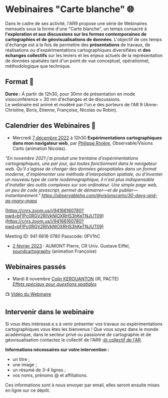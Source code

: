 # Webinaires "Carte blanche" :globe_with_meridians:

Dans le cadre de ses activité, l'AR9 propose une série de Webinaires mensuels sous la forme d'une "Carte blanche", un temps consacré à **l'exploration et aux discussions sur les formes contemporaines de cartographies et de géovisualisations de données**. L'objectif de ces temps d'échange est à la fois de permettre des **présentations** de travaux, de réalisations ou d'expérimentations cartographiques diversifiées et **des échanges collectifs** sur les leviers et les enjeux actuels de la représentation de données spatiales tant d'un point de vue conceptuel, opérationnel, méthodologique que technique.

## Format :information_desk_person:

**Durée :**
Á partir de 12h30, pour 30mn de présentation en mode visioconférence + 30 mn d'échanges et de discussions. </br>
Le webinaire est animé et modéré par l'un.e des porteurs de l'AR 9 (Anne-Christine, Boris, Etienne, Françoise, Nicolas ou Robin).

## Calendrier des Webinaires :calendar:

* Mercredi <ins>7 décembre 2022</ins> à 12h30 __Expérimentations cartographiques dans mon navigateur web__, par [Philippe Rivière](https://observablehq.com/@fil), Observable/Visions Carto (animation Nicolas).

*"En novembre 2021 j'ai produit une trentaine d'expérimentations cartographiques, une par jour, qui toutes fonctionnent dans le navigateur web. Qu'il s'agisse de charger des données géospatiales dans un format moderne, d'implémenter une méthode d'interpolation spatiale, ou d'inventer un nouveau type de carte isodémographique, il n'est plus indispensable d'installer des outils complexes sur son ordinateur. Une simple page web, un peu de code javascript, permet de démarrer—et de publier—instantanément." https://observablehq.com/@visionscarto/30-days-and-as-many-maps*

[https://cnrs.zoom.us/j/94166160780?pwd=bFlPc0RGV2RIVkNlOXRHS3hKeTNJUT09](https://cnrs.zoom.us/j/94166160780?pwd=bFlPc0RGV2RIVkNlOXRHS3hKeTNJUT09)

Meeting ID: 941 6616 0780
Passcode: 0FV1hC

* <ins>2 février 2023</ins> : AUMONT Pierre, CR Univ. Gustave Eiffel, [soundcartography](https://soundcartography.wordpress.com/) (animation Françoise)	

## Webinaires passés 
* Mardi 8 novembre [Colin KEROUANTON](https://colinkerouanton.netlify.app/) (IR, PACTE) </br> [_Effets spéciaux pour questions spatiales_](https://github.com/magisAR9/webinaires/blob/main/cartogeoviz1-kerouanton.md)

📺 [Vidéo du Webinaire](https://pewflix.com/w/2zEZTPx5BGJafRNCR4Pu3Z)


## Intervenir dans le webinaire
Si vous êtes intéressé.e.s à venir présenter vos travaux ou expérimentations cartographiques vous êtes les bienvenus ! Que vous soyez dans le monde académique, dans le secteur privé ou passionné de cartographie et de géovisualisation contactez le collectif de l'AR9 :[@ collectif de l'AR](mailto:robin.cura@parisgeo.cnrs.fr,francoise.bahoken@univ-eiffel.fr,anne-christine.bronner@misha.fr,etienne.come@univ-eiffel.fr,boris.mericskay@univ-rennes2.fr,nicolas.lambert@cnrs.fr).

**Informations nécessaires sur votre intervention :** </br>
- un titre ;
- une image ;
- un résumé de 3-4 lignes ;
- vos noms, prénoms @ et affiliations.

Ces informations sont à nous envoyer par email, elles seront ensuite mises en ligne sur ce dépôt. 

